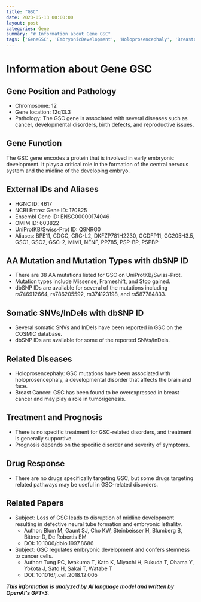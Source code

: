 ```yaml
---
title: "GSC"
date: 2023-05-13 00:00:00
layout: post
categories: Gene
summary: "# Information about Gene GSC"
tags: ['GeneGSC', 'EmbryonicDevelopment', 'Holoprosencephaly', 'BreastCancer', 'Mutation', 'SomaticSNVs', 'DrugResponse', 'Prognosis']
---
```


# Information about Gene GSC

## Gene Position and Pathology
- Chromosome: 12
- Gene location: 12q13.3
- Pathology: The GSC gene is associated with several diseases such as cancer, developmental disorders, birth defects, and reproductive issues.

## Gene Function
The GSC gene encodes a protein that is involved in early embryonic development. It plays a critical role in the formation of the central nervous system and the midline of the developing embryo.

## External IDs and Aliases
- HGNC ID: 4617
- NCBI Entrez Gene ID: 170825
- Ensembl Gene ID: ENSG00000174046
- OMIM ID: 603822
- UniProtKB/Swiss-Prot ID: Q9NRG0
- Aliases: BPE11, CDGC, CRG-L2, DKFZP781H2230, GCDFP11, GG205H3.5, GSC1, GSC2, GSC-2, MIM1, NENF, PP785, PSP-BP, PSPBP

## AA Mutation and Mutation Types with dbSNP ID
- There are 38 AA mutations listed for GSC on UniProtKB/Swiss-Prot.
- Mutation types include Missense, Frameshift, and Stop gained.
- dbSNP IDs are available for several of the mutations including rs746912664, rs786205592, rs374123198, and rs587784833.

## Somatic SNVs/InDels with dbSNP ID
- Several somatic SNVs and InDels have been reported in GSC on the COSMIC database.
- dbSNP IDs are available for some of the reported SNVs/InDels.

## Related Diseases
- Holoprosencephaly: GSC mutations have been associated with holoprosencephaly, a developmental disorder that affects the brain and face.
- Breast Cancer: GSC has been found to be overexpressed in breast cancer and may play a role in tumorigenesis.

## Treatment and Prognosis
- There is no specific treatment for GSC-related disorders, and treatment is generally supportive.
- Prognosis depends on the specific disorder and severity of symptoms.

## Drug Response
- There are no drugs specifically targeting GSC, but some drugs targeting related pathways may be useful in GSC-related disorders.

## Related Papers
- Subject: Loss of GSC leads to disruption of midline development resulting in defective neural tube formation and embryonic lethality.
  - Author: Blum M, Gaunt SJ, Cho KW, Steinbeisser H, Blumberg B, Bittner D, De Robertis EM
  - DOI: 10.1006/dbio.1997.8686
- Subject: GSC regulates embryonic development and confers stemness to cancer cells.
  - Author: Tung PC, Iwakuma T, Kato K, Miyachi H, Fukuda T, Ohama Y, Yokota J, Sato H, Sakai T, Watabe T
  - DOI: 10.1016/j.cell.2018.12.005

**_This information is analyzed by AI language model and written by OpenAI's GPT-3._**